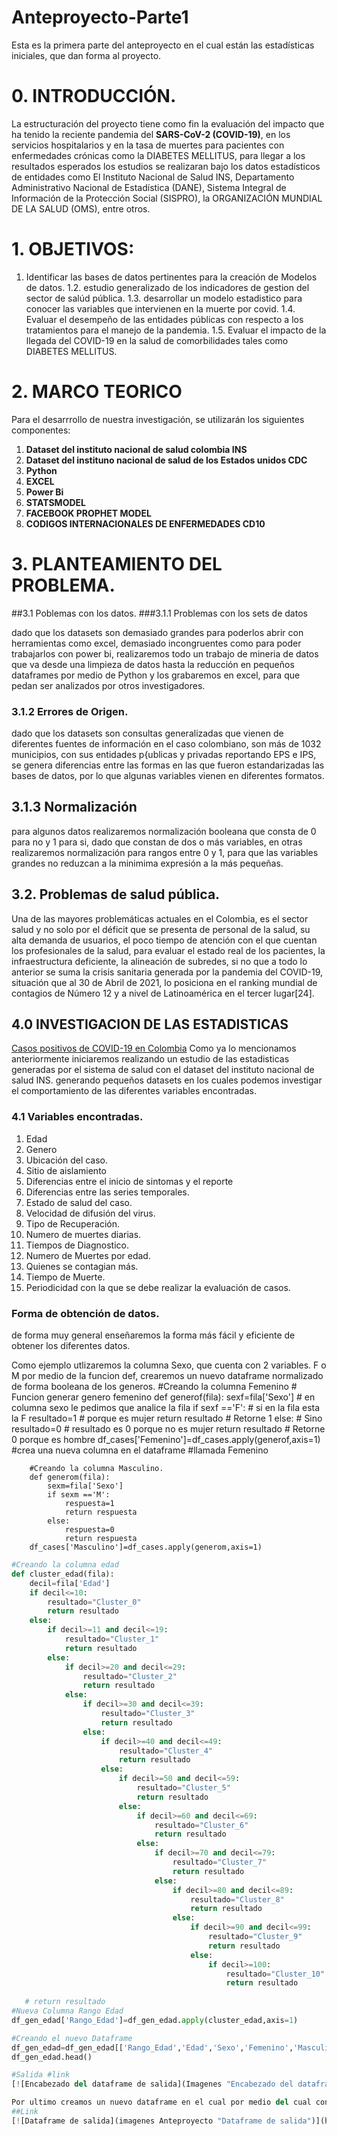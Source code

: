 # Anteproyecto-Parte1
Esta es la primera parte del anteproyecto en el cual están las estadísticas iniciales, que dan forma al proyecto.

# 0. INTRODUCCIÓN.

La estructuración del proyecto tiene como fin la evaluación del impacto que ha tenido la reciente pandemia del **SARS-CoV-2 (COVID-19)**, en los servicios hospitalarios y en la tasa de muertes para pacientes con enfermedades crónicas como la DIABETES MELLITUS, para llegar a los resultados esperados los estudios se realizaran bajo los datos estadísticos de entidades como El Instituto Nacional de Salud INS, Departamento Administrativo Nacional de Estadística (DANE), Sistema Integral de Información de la Protección Social (SISPRO), la ORGANIZACIÓN MUNDIAL DE LA SALUD (OMS), entre otros.

# 1. OBJETIVOS:
1. Identificar las bases de datos pertinentes para la creación de Modelos de datos.
1.2. estudio generalizado de los indicadores de gestion del sector de salúd pública.
1.3. desarrollar un modelo estadistico para conocer las variables que intervienen en la muerte por covid.
1.4. Evaluar el desempeño de las entidades públicas con respecto a los tratamientos para el manejo de la pandemia.
1.5. Evaluar el impacto de la llegada del COVID-19 en la salud de comorbilidades tales como DIABETES MELLITUS. 

# 2. MARCO TEORICO

Para el desarrrollo de nuestra investigación, se utilizarán los siguientes componentes:
1.  **Dataset del instituto nacional de salud colombia INS**
2. **Dataset del instituno nacional de salud de los Estados unidos CDC**
3. **Python**
4. **EXCEL**
5. **Power Bi**
5. **STATSMODEL**
6.  **FACEBOOK PROPHET MODEL**
7. **CODIGOS  INTERNACIONALES DE ENFERMEDADES CD10**

# 3. PLANTEAMIENTO DEL PROBLEMA.

##3.1 Poblemas con los datos.
###3.1.1 Problemas con los sets de datos

dado que los datasets son demasiado grandes para poderlos abrir con herramientas como excel, demasiado incongruentes como para poder trabajarlos con power bi, realizaremos todo un trabajo de mineria de datos que va desde una limpieza de datos hasta la reducción en pequeños dataframes por medio de Python y los grabaremos en excel, para que pedan ser analizados por otros investigadores.

### 3.1.2  Errores de Origen.

dado que los datasets son consultas generalizadas que vienen de diferentes fuentes de información en el caso colombiano, son más de 1032 municipios, con sus entidades p{ublicas y privadas reportando EPS e IPS, se genera diferencias entre las formas en las que fueron estandarizadas las bases de datos, por lo que algunas variables vienen en diferentes formatos.

## 3.1.3 Normalización

para algunos datos realizaremos normalización booleana que consta de 0 para no y 1 para si, dado que constan de dos o más variables, en otras realizaremos normalización para rangos entre 0 y 1, para que las variables grandes no reduzcan a la minimima expresión a la más pequeñas.

## 3.2. Problemas de salud pública.

Una de las mayores problemáticas actuales en el Colombia, es el sector salud y no solo por el déficit que se presenta de personal de la salud, su alta demanda de usuarios, el poco tiempo de atención con el que cuentan los profesionales de la salud, para evaluar el estado real de los pacientes, la infraestructura deficiente, la alineación de subredes, si no que a todo lo anterior se suma la crisis sanitaria generada por la pandemia del COVID-19, situación que al 30 de Abril de 2021, lo posiciona en el ranking mundial de
contagios de Número 12 y a nivel de Latinoamérica en el tercer lugar[24].

## 4.0 INVESTIGACION DE LAS ESTADISTICAS
[Casos positivos de COVID-19 en Colombia](https://www.datos.gov.co/Salud-y-Protecci-n-Social/Casos-positivos-de-COVID-19-en-Colombia/gt2j-8ykr/data "Casos positivos de COVID-19 en Colombia")
Como ya lo mencionamos anteriormente iniciaremos realizando un estudio de las estadisticas generadas por el sistema de salud con el dataset del instituto nacional de salud INS.
generando pequeños datasets en los cuales podemos investigar el comportamiento de las diferentes variables encontradas.
### 4.1 Variables encontradas.
1.  Edad
2.  Genero
3.  Ubicación del caso.
4.  Sitio de aislamiento
5.  Diferencias entre el inicio de sintomas y el reporte
6.  Diferencias entre las series temporales.
7.  Estado de salud del caso.
8.   Velocidad de difusión del virus.
9.   Tipo de Recuperación.
10. Numero de muertes diarias.
11. Tiempos de Diagnostico.
12. Numero de Muertes por edad.
13. Quienes se contagian más.
14. Tiempo de Muerte.
15. Periodicidad con la que se debe realizar la evaluación de casos.
### Forma de obtención de datos.
de forma muy general enseñaremos la forma más fácil y eficiente de obtener los diferentes datos.

Como ejemplo utlizaremos la columna Sexo, que cuenta con 2 variables. F o M 	por medio de la funcion def, crearemos un nuevo dataframe normalizado de forma booleana de los generos.
        #Creando la columna Femenino
    # Funcion generar genero femenino
        def generof(fila): 
            sexf=fila['Sexo'] # en columna sexo le pedimos que analice la fila 
            if sexf =='F': # si en la fila esta la F
                resultado=1 # porque es mujer
                return resultado # Retorne 1
            else: # Sino
                resultado=0 # resultado es 0 porque no es mujer
                return resultado # Retorne 0 porque es hombre
        df_cases['Femenino']=df_cases.apply(generof,axis=1) #crea una nueva columna en el dataframe #llamada Femenino 
        
        #Creando la columna Masculino.
        def generom(fila):
            sexm=fila['Sexo']
            if sexm =='M':
                respuesta=1
                return respuesta
            else:
                respuesta=0
                return respuesta
        df_cases['Masculino']=df_cases.apply(generom,axis=1)
    
```python
#Creando la columna edad
def cluster_edad(fila):
    decil=fila['Edad']
    if decil<=10:
        resultado="Cluster_0"
        return resultado
    else:
        if decil>=11 and decil<=19:
            resultado="Cluster_1"
            return resultado
        else:
            if decil>=20 and decil<=29:
                resultado="Cluster_2"
                return resultado
            else:
                if decil>=30 and decil<=39:
                    resultado="Cluster_3"
                    return resultado
                else:
                    if decil>=40 and decil<=49:
                        resultado="Cluster_4"
                        return resultado
                    else:
                        if decil>=50 and decil<=59:
                            resultado="Cluster_5"
                            return resultado
                        else:
                            if decil>=60 and decil<=69:
                                resultado="Cluster_6"
                                return resultado
                            else:
                                if decil>=70 and decil<=79:
                                    resultado="Cluster_7"
                                    return resultado
                                else:
                                    if decil>=80 and decil<=89:
                                        resultado="Cluster_8"
                                        return resultado
                                    else:
                                        if decil>=90 and decil<=99:
                                            resultado="Cluster_9"
                                            return resultado
                                        else:
                                            if decil>=100:
                                                resultado="Cluster_10"
                                                return resultado
                                 
   # return resultado
#Nueva Columna Rango Edad
df_gen_edad['Rango_Edad']=df_gen_edad.apply(cluster_edad,axis=1)

```
```python
#Creando el nuevo Dataframe
df_gen_edad=df_gen_edad[['Rango_Edad','Edad','Sexo','Femenino','Masculino','Recuperado','Alentados','Activos','Fallecidos']]
df_gen_edad.head()
```

```python
#Salida #link
[![Encabezado del dataframe de salida](Imagenes "Encabezado del dataframe de salida")](http://github.com/milenabb88/Anteproyecto-Parte1/tree/master/Imagenes/DataFrameGeneroEdad.png "Encabezado del dataframe de salida")

Por ultimo creamos un nuevo dataframe en el cual por medio del cual consolidamos la información.
##Link
[![Dataframe de salida](imagenes Anteproyecto "Dataframe de salida")](http://https://github.com/milenabb88/Anteproyecto-Parte1/tree/master/Imagenes/Df_Recuperados.png "Dataframe de salida")



